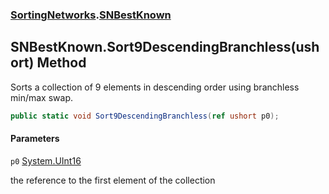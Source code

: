 ### [SortingNetworks](SortingNetworks.md 'SortingNetworks').[SNBestKnown](SortingNetworks.SNBestKnown.md 'SortingNetworks.SNBestKnown')

## SNBestKnown.Sort9DescendingBranchless(ushort) Method

Sorts a collection of 9 elements in descending order using branchless min/max swap.

```csharp
public static void Sort9DescendingBranchless(ref ushort p0);
```
#### Parameters

<a name='SortingNetworks.SNBestKnown.Sort9DescendingBranchless(ushort).p0'></a>

`p0` [System.UInt16](https://docs.microsoft.com/en-us/dotnet/api/System.UInt16 'System.UInt16')

the reference to the first element of the collection